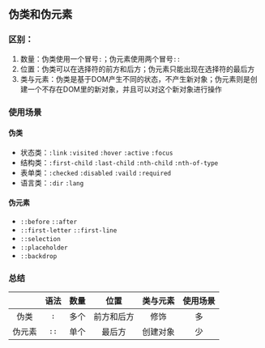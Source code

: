 ## 伪类和伪元素

### 区别：

1. 数量：伪类使用一个冒号`:`；伪元素使用两个冒号`::`
2. 位置：伪类可以在选择符的前方和后方；伪元素只能出现在选择符的最后方
3. 类与元素：伪类是基于DOM产生不同的状态，不产生新对象；伪元素则是创建一个不存在DOM里的新对象，并且可以对这个新对象进行操作



### 使用场景

#### 伪类

- 状态类：`:link` `:visited` `:hover` `:active` `:focus`
- 结构类：`:first-child` `:last-child` `:nth-child` `:nth-of-type`
- 表单类：`:checked` `:disabled` `:vaild` `:required`
- 语言类：`:dir` `:lang`

#### 伪元素

- `::before` `::after`
- `::first-letter` `::first-line`
- `::selection`
- `::placeholder`
- `::backdrop`



### 总结

|        | 语法 | 数量 |    位置    | 类与元素 | 使用场景 |
| :----: | :--: | :--: | :--------: | :------: | :------: |
|  伪类  | `:`  | 多个 | 前方和后方 |   修饰   |    多    |
| 伪元素 | `::` | 单个 |   最后方   | 创建对象 |    少    |

